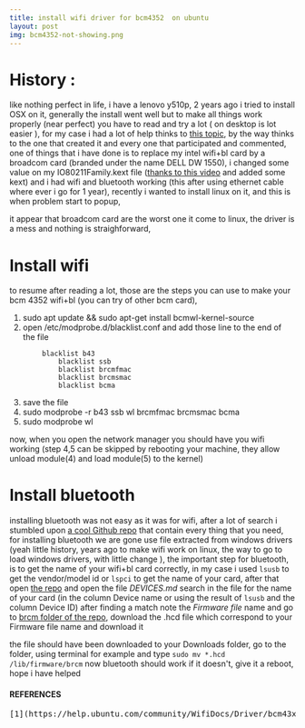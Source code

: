 ```yaml
---
title: install wifi driver for bcm4352  on ubuntu
layout: post
img: bcm4352-not-showing.png
---
```


# History :
like nothing perfect in life,  i have a lenovo y510p, 2 years ago i tried to install OSX on it, generally the install went well but to make all things work properly (near perfect) you have to read and try a lot ( on desktop is lot easier ), for my case i had a lot of help thinks to [this topic](http://www.insanelymac.com/forum/topic/303276-guide-for-installing-os-x-on-lenovo-ideapad-y510p/), by the way thinks to the one that created it and every one that participated and commented, one of things that i have done is to replace my intel wifi+bl card by a broadcom card (branded under the name DELL DW 1550), i changed some value on my IO80211Family.kext file ([thanks to this video](https://www.youtube.com/watch?v=D4bnQ_uW4a4) and added some kext) and i had wifi and bluetooth working (this after using ethernet cable where ever i go for 1 year), recently i wanted to install linux on it, and this is when problem start to popup,

it appear that broadcom card are the worst one it come to linux, the driver is a mess and nothing is straighforward,

# Install wifi
to resume after reading a lot, those are the steps you can use to make your bcm 4352 wifi+bl (you can try of other bcm card),

1. sudo apt update && sudo apt-get install bcmwl-kernel-source
2. open /etc/modprobe.d/blacklist.conf and add those line to the end of the file
```
        blacklist b43
		    blacklist ssb
		    blacklist brcmfmac
		    blacklist brcmsmac
		    blacklist bcma
```
3. save the file
4. sudo modprobe -r b43 ssb wl brcmfmac brcmsmac bcma
5. sudo modprobe wl

now, when you open the network manager you should have you wifi working (step 4,5 can be skipped by rebooting your machine, they allow unload module(4) and load module(5) to the kernel)

# Install bluetooth
installing bluetooth was not easy as it was for wifi, after a lot of search i stumbled upon [a cool Github repo](https://github.com/winterheart/broadcom-bt-firmware) that contain every thing that you need, for installing bluetooth we are gone use file extracted from windows drivers (yeah little history, years ago to make wifi work on linux, the way to go to load windows drivers, with little change ),
the important step for bluetooth, is to get the name of your wifi+bl card correctly, in my case i used ```lsusb``` to get the vendor/model id or ```lspci``` to get the name of your card, after that open [the repo](https://github.com/winterheart/broadcom-bt-firmware0) and open the file *DEVICES.md* search in the file for the name of your card (in the column Device name or using the result of ```lsusb``` and the column Device ID) after finding a match note the *Firmware file* name and go to [brcm folder of the repo](https://github.com/winterheart/broadcom-bt-firmware/tree/master/brcm), download the .hcd file which correspond to your Firmware file name and download it

the file should have been downloaded to your Downloads folder,
go to the folder, using terminal for example and type
```sudo mv *.hcd /lib/firmware/brcm```
now bluetooth should work if it doesn't, give it a reboot,
hope i have helped


<h4> REFERENCES </h4>
<pre>
[1](https://help.ubuntu.com/community/WifiDocs/Driver/bcm43xx)
</pre>
